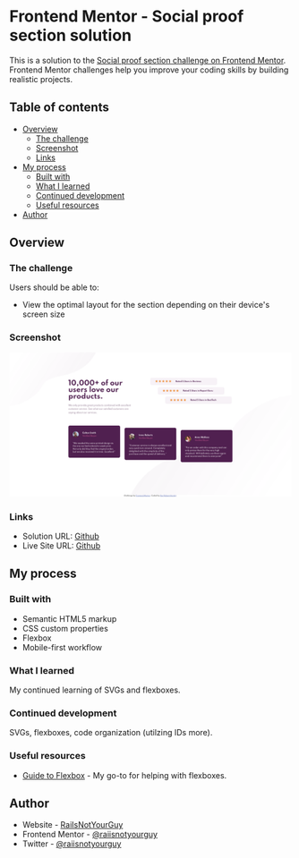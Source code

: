 # Frontend Mentor - Social proof section solution

This is a solution to the [Social proof section challenge on Frontend Mentor](https://www.frontendmentor.io/challenges/social-proof-section-6e0qTv_bA). Frontend Mentor challenges help you improve your coding skills by building realistic projects.

## Table of contents

- [Overview](#overview)
  - [The challenge](#the-challenge)
  - [Screenshot](#screenshot)
  - [Links](#links)
- [My process](#my-process)
  - [Built with](#built-with)
  - [What I learned](#what-i-learned)
  - [Continued development](#continued-development)
  - [Useful resources](#useful-resources)
- [Author](#author)

## Overview

### The challenge

Users should be able to:

- View the optimal layout for the section depending on their device's screen size

### Screenshot

![](./images/screenshot.png)

### Links

- Solution URL: [Github](https://github.com/RaiIsNotYourGuy/social-proof-section-master)
- Live Site URL: [Github](https://raiisnotyourguy.github.io/social-proof-section-master/)

## My process

### Built with

- Semantic HTML5 markup
- CSS custom properties
- Flexbox
- Mobile-first workflow

### What I learned

My continued learning of SVGs and flexboxes.

### Continued development

SVGs, flexboxes, code organization (utilzing IDs more).

### Useful resources

- [Guide to Flexbox](https://css-tricks.com/snippets/css/a-guide-to-flexbox/) - My go-to for helping with flexboxes.

## Author

- Website - [RaiIsNotYourGuy](https://www.github.com/raiisnotyourguy)
- Frontend Mentor - [@raiisnotyourguy](https://www.frontendmentor.io/profile/raiisnotyourguy)
- Twitter - [@raiisnotyourguy](https://www.twitter.com/raiisnotyourguy)
